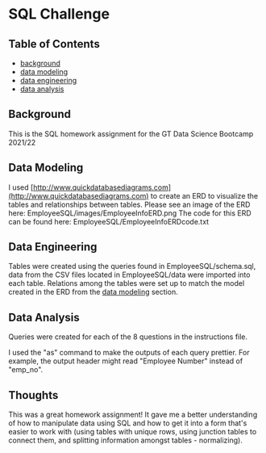 # SQL Challenge

## Table of Contents
* [background](#background)
* [data modeling](#datamodeling)
* [data engineering](#dataengineering)
* [data analysis](#dataanalysis)

## Background
This is the SQL homework assignment for the GT Data Science Bootcamp 2021/22

## Data Modeling
I used [http://www.quickdatabasediagrams.com](http://www.quickdatabasediagrams.com) to create an ERD to visualize
the tables and relationships between tables. Please see an image of the ERD here: EmployeeSQL/images/EmployeeInfoERD.png
The code for this ERD can be found here: EmployeeSQL/EmployeeInfoERDcode.txt

## Data Engineering
Tables were created using the queries found in EmployeeSQL/schema.sql, data from the CSV files located in EmployeeSQL/data 
were imported into each table. Relations among the tables were set up to match the model created in the ERD from the 
[data modeling](datamodeling) section. 

## Data Analysis
Queries were created for each of the 8 questions in the instructions file. 

I used the "as" command to make the outputs of each query prettier. For example, the output header might read 
"Employee Number" instead of "emp\_no". 

## Thoughts
This was a great homework assignment! It gave me a better understanding of how to manipulate data using SQL and 
how to get it into a form that's easier to work with (using tables with unique rows, using junction tables to connect
them, and splitting information amongst tables - normalizing). 
